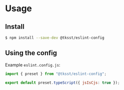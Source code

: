 # Usage

## Install

```bash
$ npm install --save-dev @tksst/eslint-config
```

## Using the config

Example `eslint.config.js`:

```javascript
import { preset } from "@tksst/eslint-config";

export default preset.typeScript({ jsIsCjs: true });
```
